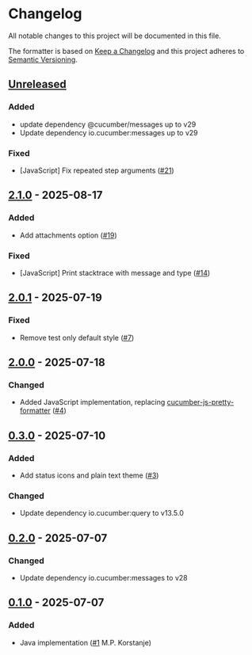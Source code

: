 # Changelog

All notable changes to this project will be documented in this file.

The formatter is based on [Keep a Changelog](https://keepachangelog.com/en/1.0.0/)
and this project adheres to [Semantic Versioning](https://semver.org/spec/v2.0.0.html).

## [Unreleased]
### Added
- update dependency @cucumber/messages up to v29
- Update dependency io.cucumber:messages up to v29

### Fixed
- [JavaScript] Fix repeated step arguments ([#21](https://github.com/cucumber/pretty-formatter/pull/21))

## [2.1.0] - 2025-08-17
### Added
- Add attachments option ([#19](https://github.com/cucumber/pretty-formatter/pull/19))

### Fixed
- [JavaScript] Print stacktrace with message and type ([#14](https://github.com/cucumber/pretty-formatter/pull/14))

## [2.0.1] - 2025-07-19
### Fixed
- Remove test only default style ([#7](https://github.com/cucumber/pretty-formatter/pull/7))

## [2.0.0] - 2025-07-18
### Changed
- Added JavaScript implementation, replacing [cucumber-js-pretty-formatter](https://github.com/cucumber/cucumber-js-pretty-formatter) ([#4](https://github.com/cucumber/pretty-formatter/pull/4))

## [0.3.0] - 2025-07-10
### Added
- Add status icons and plain text theme ([#3](https://github.com/cucumber/pretty-formatter/pull/3))

### Changed
- Update dependency io.cucumber:query to v13.5.0

## [0.2.0] - 2025-07-07
### Changed
- Update dependency io.cucumber:messages to v28

## [0.1.0] - 2025-07-07
### Added
- Java implementation ([#1](https://github.com/cucumber/pretty-formatter/pull/1) M.P. Korstanje)

[Unreleased]: https://github.com/cucumber/pretty-formatter/compare/v2.1.0...HEAD
[2.1.0]: https://github.com/cucumber/pretty-formatter/compare/v2.0.1...v2.1.0
[2.0.1]: https://github.com/cucumber/pretty-formatter/compare/v2.0.0...v2.0.1
[2.0.0]: https://github.com/cucumber/pretty-formatter/compare/v0.3.0...v2.0.0
[0.3.0]: https://github.com/cucumber/pretty-formatter/compare/v0.2.0...v0.3.0
[0.2.0]: https://github.com/cucumber/pretty-formatter/compare/v0.1.0...v0.2.0
[0.1.0]: https://github.com/cucumber/pretty-formatter/compare/f17778f0f8b098be22522327f081a698ed561aa0...v0.1.0
